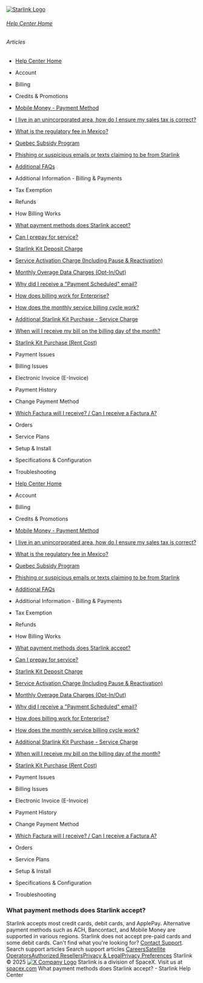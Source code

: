 [![Starlink Logo](https://www.starlink.com/_next/image?url=%2Fassets%2Fimages%2Flogo%2Flogo_white.png&w=3840&q=75)](https://www.starlink.com/support/article/<https:/www.starlink.com/>)
###### [Help Center Home](https://www.starlink.com/support/article/</support>)
###### Articles
  * [Help Center Home](https://www.starlink.com/support/article/</support>)
  * Account
  * Billing
  * Credits & Promotions
  * [Mobile Money - Payment Method](https://www.starlink.com/support/article/</support/article/9b82b08e-3d7a-f94f-c938-9322746f1b76>)
  * [I live in an unincorporated area, how do I ensure my sales tax is correct?](https://www.starlink.com/support/article/</support/article/96c599f8-db14-d297-4138-3b04e92b17ad>)
  * [What is the regulatory fee in Mexico? ](https://www.starlink.com/support/article/</support/article/c0a598ac-937e-958f-4b8d-c01dbd92dac1>)
  * [Quebec Subsidy Program](https://www.starlink.com/support/article/</support/article/7e140ce0-40ab-1c71-3fd5-0c7177cd83f9>)
  * [Phishing or suspicious emails or texts claiming to be from Starlink](https://www.starlink.com/support/article/</support/article/7eedb59e-9c8d-0f34-b40d-37921d0fe98a>)
  * [Additional FAQs](https://www.starlink.com/support/article/</support/article/9334ff65-c6e4-00d3-23ca-4ac4007c88fa>)
  * Additional Information - Billing & Payments
  * Tax Exemption
  * Refunds
  * How Billing Works
  * [What payment methods does Starlink accept?](https://www.starlink.com/support/article/</support/article/aa96adbe-6b47-4d59-d76f-65f140525c5d>)
  * [Can I prepay for service? ](https://www.starlink.com/support/article/</support/article/ecab6bdb-26b7-d57b-5929-d57ca308c060>)
  * [Starlink Kit Deposit Charge](https://www.starlink.com/support/article/</support/article/fd978593-445b-0aab-7f79-86c9906819e1>)
  * [Service Activation Charge (Including Pause & Reactivation)](https://www.starlink.com/support/article/</support/article/ef0612b7-4e1d-0f32-61fe-1237bb760de3>)
  * [Monthly Overage Data Charges (Opt-In/Out)](https://www.starlink.com/support/article/</support/article/4dcd0109-15e0-4aea-768c-a51b16e26b04>)
  * [ Why did I receive a "Payment Scheduled" email?](https://www.starlink.com/support/article/</support/article/509046f5-7f0f-2272-ba74-4478ba1062c5>)
  * [How does billing work for Enterprise?](https://www.starlink.com/support/article/</support/article/f68a15d0-9ead-f4fb-c0c6-d069279a185d>)
  * [How does the monthly service billing cycle work?](https://www.starlink.com/support/article/</support/article/6f4bf543-476c-c0c2-166c-485756acea90>)
  * [Additional Starlink Kit Purchase - Service Charge](https://www.starlink.com/support/article/</support/article/def159aa-9f0d-9744-429d-448cbd747fd6>)
  * [When will I receive my bill on the billing day of the month?](https://www.starlink.com/support/article/</support/article/63fd856e-8fc6-f593-7e52-06a2e94d2b6d>)
  * [Starlink Kit Purchase (Rent Cost)](https://www.starlink.com/support/article/</support/article/304f1bbe-5e78-aeeb-3dfc-13e14d7f2050>)
  * Payment Issues
  * Billing Issues
  * Electronic Invoice (E-Invoice)
  * Payment History
  * Change Payment Method
  * [Which Factura will I receive? / Can I receive a Factura A?](https://www.starlink.com/support/article/</support/article/4f44e3a8-e82f-1d80-3608-f04a7d6a4b3b>)
  * Orders
  * Service Plans
  * Setup & Install
  * Specifications & Configuration
  * Troubleshooting


  * [Help Center Home](https://www.starlink.com/support/article/</support>)
  * Account
  * Billing
  * Credits & Promotions
  * [Mobile Money - Payment Method](https://www.starlink.com/support/article/</support/article/9b82b08e-3d7a-f94f-c938-9322746f1b76>)
  * [I live in an unincorporated area, how do I ensure my sales tax is correct?](https://www.starlink.com/support/article/</support/article/96c599f8-db14-d297-4138-3b04e92b17ad>)
  * [What is the regulatory fee in Mexico? ](https://www.starlink.com/support/article/</support/article/c0a598ac-937e-958f-4b8d-c01dbd92dac1>)
  * [Quebec Subsidy Program](https://www.starlink.com/support/article/</support/article/7e140ce0-40ab-1c71-3fd5-0c7177cd83f9>)
  * [Phishing or suspicious emails or texts claiming to be from Starlink](https://www.starlink.com/support/article/</support/article/7eedb59e-9c8d-0f34-b40d-37921d0fe98a>)
  * [Additional FAQs](https://www.starlink.com/support/article/</support/article/9334ff65-c6e4-00d3-23ca-4ac4007c88fa>)
  * Additional Information - Billing & Payments
  * Tax Exemption
  * Refunds
  * How Billing Works
  * [What payment methods does Starlink accept?](https://www.starlink.com/support/article/</support/article/aa96adbe-6b47-4d59-d76f-65f140525c5d>)
  * [Can I prepay for service? ](https://www.starlink.com/support/article/</support/article/ecab6bdb-26b7-d57b-5929-d57ca308c060>)
  * [Starlink Kit Deposit Charge](https://www.starlink.com/support/article/</support/article/fd978593-445b-0aab-7f79-86c9906819e1>)
  * [Service Activation Charge (Including Pause & Reactivation)](https://www.starlink.com/support/article/</support/article/ef0612b7-4e1d-0f32-61fe-1237bb760de3>)
  * [Monthly Overage Data Charges (Opt-In/Out)](https://www.starlink.com/support/article/</support/article/4dcd0109-15e0-4aea-768c-a51b16e26b04>)
  * [ Why did I receive a "Payment Scheduled" email?](https://www.starlink.com/support/article/</support/article/509046f5-7f0f-2272-ba74-4478ba1062c5>)
  * [How does billing work for Enterprise?](https://www.starlink.com/support/article/</support/article/f68a15d0-9ead-f4fb-c0c6-d069279a185d>)
  * [How does the monthly service billing cycle work?](https://www.starlink.com/support/article/</support/article/6f4bf543-476c-c0c2-166c-485756acea90>)
  * [Additional Starlink Kit Purchase - Service Charge](https://www.starlink.com/support/article/</support/article/def159aa-9f0d-9744-429d-448cbd747fd6>)
  * [When will I receive my bill on the billing day of the month?](https://www.starlink.com/support/article/</support/article/63fd856e-8fc6-f593-7e52-06a2e94d2b6d>)
  * [Starlink Kit Purchase (Rent Cost)](https://www.starlink.com/support/article/</support/article/304f1bbe-5e78-aeeb-3dfc-13e14d7f2050>)
  * Payment Issues
  * Billing Issues
  * Electronic Invoice (E-Invoice)
  * Payment History
  * Change Payment Method
  * [Which Factura will I receive? / Can I receive a Factura A?](https://www.starlink.com/support/article/</support/article/4f44e3a8-e82f-1d80-3608-f04a7d6a4b3b>)
  * Orders
  * Service Plans
  * Setup & Install
  * Specifications & Configuration
  * Troubleshooting


### What payment methods does Starlink accept?
Starlink accepts most credit cards, debit cards, and ApplePay. Alternative payment methods such as ACH, Bancontact, and Mobile Money are supported in various regions. Starlink does not accept pre-paid cards and some debit cards.
Can't find what you're looking for? [Contact Support](https://www.starlink.com/support/article/</support/tickets?sourceType=web_article_help_center&sourceValue=aa96adbe-6b47-4d59-d76f-65f140525c5d>).
Search support articles
Search support articles
[Careers](https://www.starlink.com/support/article/<https:/www.spacex.com/careers>)[Satellite Operators](https://www.starlink.com/support/article/<https:/starlink.com/satellite-operators>)[Authorized Resellers](https://www.starlink.com/support/article/<https:/starlink.com/resellers>)[Privacy & Legal](https://www.starlink.com/support/article/<https:/starlink.com/legal>)[Privacy Preferences](https://www.starlink.com/support/article/<>)
Starlink © 2025
[![X Company Logo](https://www.starlink.com/assets/images/icons/x-logo.svg)](https://www.starlink.com/support/article/<https:/twitter.com/Starlink>)
Starlink is a division of SpaceX. Visit us at [spacex.com](https://www.starlink.com/support/article/<https:/www.spacex.com/>)
What payment methods does Starlink accept? - Starlink Help Center
